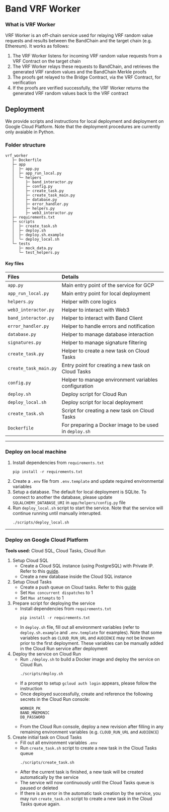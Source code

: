 # Band VRF Worker

### What is VRF Worker

VRF Worker is an off-chain service used for relaying VRF random value requests and results between the BandChain and the target chain (e.g. Ethereum). It works as follows:

1. The VRF Worker listens for incoming VRF random value requests from a VRF Contract on the target chain
2. The VRF Worker relays these requests to BandChain, and retrieves the generated VRF random values and the BandChain Merkle proofs
3. The proofs get relayed to the Bridge Contract, via the VRF Contract, for verification
4. If the proofs are verified successfully, the VRF Worker returns the generated VRF random values back to the VRF contract

## Deployment

We provide scripts and instructions for local deployment and deployment on Google Cloud Platform. Note that the deployment procedures are currently only avaiable in Python.

### Folder structure

```
vrf_worker
   ├─ Dockerfile
   ├─ app
   │  ├─ app.py
   │  ├─ app_run_local.py
   │  └─ helpers
   │     ├─ band_interactor.py
   │     ├─ config.py
   │     ├─ create_task.py
   │     ├─ create_task_main.py
   │     ├─ database.py
   │     ├─ error_handler.py
   │     ├─ helpers.py
   │     ├─ web3_interactor.py
   ├─ requirements.txt
   ├─ scripts
   │  ├─ create_task.sh
   │  ├─ deploy.sh
   │  ├─ deploy.sh.example
   │  └─ deploy_local.sh
   └─ tests
      ├─ mock_data.py
      └─ test_helpers.py
```

#### Key files

| Files                 | Details                                                |
| :-------------------- | :----------------------------------------------------- |
| `app.py `             | Main entry point of the service for GCP                |
| `app_run_local.py`    | Main entry point for local deployment                  |
| `helpers.py`          | Helper with core logics                                |
| `web3_interactor.py`  | Helper to interact with Web3                           |
| `band_interactor.py`  | Helper to interact with Band Client                    |
| `error_handler.py`    | Helper to handle errors and notification               |
| `database.py`         | Helper to manage database interaction                  |
| `signatures.py `      | Helper to manage signature filtering                   |
| `create_task.py`      | Helper to create a new task on Cloud Tasks             |
| `create_task_main.py` | Entry point for creating a new task on Cloud Tasks     |
| `config.py`           | Helper to manage environment variables configuration   |
| `deploy.sh `          | Deploy script for Cloud Run                            |
| `deploy_local.sh `    | Deploy script for local deployment                     |
| `create_task.sh`      | Script for creating a new task on Cloud Tasks          |
| `Dockerfile `         | For preparing a Docker image to be used in `deploy.sh` |

---

### Deploy on local machine

1. Install dependencies from `requirements.txt`
   ```
   pip install -r requirements.txt
   ```
2. Create a `.env` file from `.env.template` and update required environmental variables
3. Setup a database. The default for local deployment is SQLite. To connect to another the database, please update `SQLALCHEMY_DATABASE_URI` in `app/helpers/config.py` file
4. Run `deploy_local.sh` script to start the service. Note that the service will continue running until manually interupted.
   ```
   ./scripts/deploy_local.sh
   ```

---

### Deploy on Google Cloud Platform

**Tools used:** Cloud SQL, Cloud Tasks, Cloud Run

1. Setup Cloud SQL
   - Create a Cloud SQL instance (using PostgreSQL) with Private IP. Refer to this [guide](https://cloud.google.com/sql/docs/postgres/configure-private-ip).
   - Create a new database inside the Cloud SQL instance
2. Setup Cloud Tasks
   - Create a push queue on Cloud tasks. Refer to this [guide](https://cloud.google.com/tasks/docs/creating-queues)
   - Set `Max concurrent dispatches` to 1
   - Set `Max attempts` to 1
3. Prepare script for deploying the service
   - Install dependencies from `requirements.txt`
     ```
     pip install -r requirements.txt
     ```
   - In `deploy.sh` file, fill out all environment variables (refer to `deploy.sh.example` and `.env.template` for examples). Note that some variables such as `CLOUD_RUN_URL` and `AUDIENCE` may not be known prior to the first deployment. These variables can be manually added in the Cloud Run service after deployment
4. Deploy the service on Cloud Run
   - Run `./deploy.sh` to build a Docker image and deploy the service on Cloud Run.
     ```
     ./scripts/deploy.sh
     ```
   - If a prompt to setup `gcloud auth login` appears, please follow the instruction
   - Once deployed successfully, create and reference the following secrets in the Cloud Run console:
     ```
     WORKER_PK
     BAND_MNEMONIC
     DB_PASSWORD
     ```
   - From the Cloud Run console, deploy a new revision after filling in any remaining environment variables (e.g. `CLOUD_RUN_URL` and `AUDIENCE`)
5. Create initial task on Cloud Tasks
   - Fill out all environment variables `.env`
   - Run `create_task.sh` script to create a new task in the Cloud Tasks queue
     ```
     ./scripts/create_task.sh
     ```
   - After the current task is finished, a new task will be created automatically by the service
   - The service will now continuously until the Cloud Tasks queue is paused or deleted
   - If there is an error in the automatic task creation by the service, you may run `create_task.sh` script to create a new task in the Cloud Tasks queue again.
